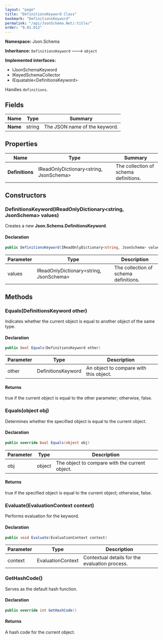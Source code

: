 ```yaml
---
layout: "page"
title: "DefinitionsKeyword Class"
bookmark: "DefinitionsKeyword"
permalink: "/api/JsonSchema.Net/:title/"
order: "9.01.012"
---
```

**Namespace:** Json.Schema

**Inheritance:**
`DefinitionsKeyword`
 🡒 
`object`

**Implemented interfaces:**

- IJsonSchemaKeyword
- IKeyedSchemaCollector
- IEquatable\<DefinitionsKeyword\>

Handles `definitions`.

## Fields

| Name | Type | Summary |
|---|---|---|
| **Name** | string | The JSON name of the keyword. |

## Properties

| Name | Type | Summary |
|---|---|---|
| **Definitions** | IReadOnlyDictionary\<string, JsonSchema\> | The collection of schema definitions. |

## Constructors

### DefinitionsKeyword(IReadOnlyDictionary\<string, JsonSchema\> values)

Creates a new **Json.Schema.DefinitionsKeyword**.

#### Declaration

```c#
public DefinitionsKeyword(IReadOnlyDictionary<string, JsonSchema> values)
```

| Parameter | Type | Description |
|---|---|---|
| values | IReadOnlyDictionary\<string, JsonSchema\> | The collection of schema definitions. |


## Methods

### Equals(DefinitionsKeyword other)

Indicates whether the current object is equal to another object of the same type.

#### Declaration

```c#
public bool Equals(DefinitionsKeyword other)
```

| Parameter | Type | Description |
|---|---|---|
| other | DefinitionsKeyword | An object to compare with this object. |


#### Returns

true if the current object is equal to the <paramref name="other">other</paramref> parameter; otherwise, false.

### Equals(object obj)

Determines whether the specified object is equal to the current object.

#### Declaration

```c#
public override bool Equals(object obj)
```

| Parameter | Type | Description |
|---|---|---|
| obj | object | The object to compare with the current object. |


#### Returns

true if the specified object  is equal to the current object; otherwise, false.

### Evaluate(EvaluationContext context)

Performs evaluation for the keyword.

#### Declaration

```c#
public void Evaluate(EvaluationContext context)
```

| Parameter | Type | Description |
|---|---|---|
| context | EvaluationContext | Contextual details for the evaluation process. |


### GetHashCode()

Serves as the default hash function.

#### Declaration

```c#
public override int GetHashCode()
```


#### Returns

A hash code for the current object.


